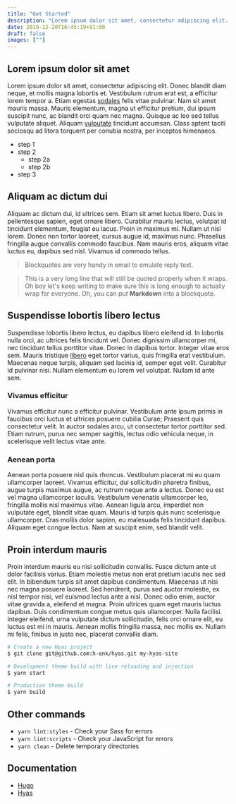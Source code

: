 ```yaml
---
title: "Get Started"
description: "Lorem ipsum dolor sit amet, consectetur adipiscing elit. Donec blandit diam neque, et mollis magna lobortis et. Vestibulum rutrum erat est, a efficitur lorem tempor a."
date: 2019-12-20T16:45:19+01:00
draft: false
images: [""]
---
```


## Lorem ipsum dolor sit amet
Lorem ipsum dolor sit amet, consectetur adipiscing elit. Donec blandit diam neque, et mollis magna lobortis et. Vestibulum rutrum erat est, a efficitur lorem tempor a. Etiam egestas [sodales]() felis vitae pulvinar. Nam sit amet mauris massa. Mauris elementum, magna ut efficitur pretium, dui ipsum suscipit nunc, ac blandit orci quam nec magna. Quisque ac leo sed tellus vulputate aliquet. Aliquam [vulputate]() tincidunt accumsan. Class aptent taciti sociosqu ad litora torquent per conubia nostra, per inceptos himenaeos.

- step 1
- step 2
  - step 2a
  - step 2b
- step 3

## Aliquam ac dictum dui
Aliquam ac dictum dui, id ultrices sem. Etiam sit amet luctus libero. Duis in pellentesque sapien, eget ornare libero. Curabitur mauris lectus, volutpat id tincidunt elementum, feugiat eu lacus. Proin in maximus mi. Nullam ut nisl lorem. Donec non tortor laoreet, cursus augue id, maximus nunc. Phasellus fringilla augue convallis commodo faucibus. Nam mauris eros, aliquam vitae luctus eu, dapibus sed nisl. Vivamus id commodo tellus.

> Blockquotes are very handy in email to emulate reply text.

> This is a very long line that will still be quoted properly when it wraps. Oh boy let's keep writing to make sure this is long enough to actually wrap for everyone. Oh, you can *put* **Markdown** into a blockquote. 

## Suspendisse lobortis libero lectus
Suspendisse lobortis libero lectus, eu dapibus libero eleifend id. In lobortis nulla orci, ac ultrices felis tincidunt vel. Donec dignissim ullamcorper mi, nec tincidunt tellus porttitor vitae. Donec in dapibus tortor. Integer vitae eros sem. Mauris tristique [libero](/docs/deployment/) eget tortor varius, quis fringilla erat vestibulum. Maecenas neque turpis, aliquam sed lacinia id, semper eget velit. Curabitur id pulvinar nisi. Nullam elementum eu lorem vel volutpat. Nullam id ante sem.

### Vivamus efficitur
Vivamus efficitur nunc a efficitur pulvinar. Vestibulum ante ipsum primis in faucibus orci luctus et ultrices posuere cubilia Curae; Praesent quis consectetur velit. In auctor sodales arcu, ut consectetur tortor porttitor sed. Etiam rutrum, purus nec semper sagittis, lectus odio vehicula neque, in scelerisque velit lectus vitae ante.

### Aenean porta
Aenean porta posuere nisl quis rhoncus. Vestibulum placerat mi eu quam ullamcorper laoreet. Vivamus efficitur, dui sollicitudin pharetra finibus, augue turpis maximus augue, ac rutrum neque ante a lectus. Donec eu est vel magna ullamcorper iaculis. Vestibulum venenatis ullamcorper leo, fringilla mollis nisl maximus vitae. Aenean ligula arcu, imperdiet non vulputate eget, blandit vitae quam. Mauris id turpis quis nunc scelerisque ullamcorper. Cras mollis dolor sapien, eu malesuada felis tincidunt dapibus. Aliquam eget congue lectus. Nam at suscipit enim, sed blandit velit.

## Proin interdum mauris
Proin interdum mauris eu nisi sollicitudin convallis. Fusce dictum ante ut dolor facilisis varius. Etiam molestie metus non erat pretium iaculis nec sed elit. In bibendum turpis sit amet dapibus condimentum. Maecenas ut nisi nec magna posuere laoreet. Sed hendrerit, purus sed auctor molestie, ex nisl tempor nisi, vel euismod lectus ante a nisl. Donec odio enim, auctor vitae gravida a, eleifend et magna. Proin ultrices quam eget mauris luctus dapibus. Duis condimentum congue metus quis ullamcorper. Nulla facilisi. Integer eleifend, urna vulputate dictum sollicitudin, felis orci ornare elit, eu luctus est mi in mauris. Aenean mollis fringilla massa, nec mollis ex. Nullam mi felis, finibus in justo nec, placerat convallis diam.

```bash
# Create a new Hyas project
$ git clone git@github.com:h-enk/hyas.git my-hyas-site

# Development theme build with live reloading and injection
$ yarn start

# Production theme build
$ yarn build
```

## Other commands

- `yarn lint:styles` - Check your Sass for errors
- `yarn lint:scripts` -  Check your JavaScript for errors
- `yarn clean` -  Delete temporary directories


## Documentation

- [Hugo](https://gohugo.io/documentation/)
- [Hyas](https://github.com/h-enk/hyas)
